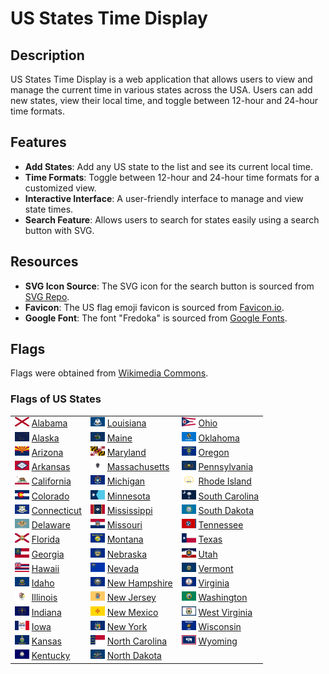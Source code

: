 # US States Time Display

## Description

US States Time Display is a web application that allows users to view and manage the current time in various states across the USA. Users can add new states, view their local time, and toggle between 12-hour and 24-hour time formats.

## Features

- **Add States**: Add any US state to the list and see its current local time.
- **Time Formats**: Toggle between 12-hour and 24-hour time formats for a customized view.
- **Interactive Interface**: A user-friendly interface to manage and view state times.
- **Search Feature**: Allows users to search for states easily using a search button with SVG.

## Resources

- **SVG Icon Source**: The SVG icon for the search button is sourced from [SVG Repo](https://www.svgrepo.com/svg/528832/add-circle).
- **Favicon**: The US flag emoji favicon is sourced from [Favicon.io](https://favicon.io/emoji-favicons/flag-united-states/).
- **Google Font**: The font "Fredoka" is sourced from [Google Fonts](https://fonts.google.com/specimen/Fredoka).

## Flags

Flags were obtained from [Wikimedia Commons](https://commons.wikimedia.org).

### Flags of US States

| | | |
|--------------------------|---------------------------|---------------------------|
| <img src="images/flags/128px-Flag_of_Alabama.svg.png" width="23" height="15" /> [Alabama](https://commons.wikimedia.org/wiki/File:Flag_of_Alabama.svg)             | <img src="images/flags/128px-Flag_of_Louisiana.svg.png" width="23" height="15" /> [Louisiana](https://commons.wikimedia.org/wiki/File:Flag_of_the_State_of_Louisiana.svg) | <img src="images/flags/128px-Flag_of_Ohio.svg.png" width="23" height="15" /> [Ohio](https://commons.wikimedia.org/wiki/File:Flag_of_Ohio.svg)                              |
| <img src="images/flags/128px-Flag_of_Alaska.svg.png" width="23" height="15" /> [Alaska](https://commons.wikimedia.org/wiki/File:Flag_of_Alaska.svg)                | <img src="images/flags/128px-Flag_of_Maine.svg.png" width="23" height="15" /> [Maine](https://commons.wikimedia.org/wiki/File:Flag_of_the_State_of_Maine.svg)             | <img src="images/flags/128px-Flag_of_Oklahoma.svg.png" width="23" height="15" /> [Oklahoma](https://commons.wikimedia.org/wiki/File:Flag_of_Oklahoma.svg)                  |
| <img src="images/flags/128px-Flag_of_Arizona.svg.png" width="23" height="15" /> [Arizona](https://commons.wikimedia.org/wiki/File:Flag_of_Arizona.svg)             | <img src="images/flags/128px-Flag_of_Maryland.svg.png" width="23" height="15" /> [Maryland](https://commons.wikimedia.org/wiki/File:Flag_of_Maryland.svg)                 | <img src="images/flags/128px-Flag_of_Oregon.svg.png" width="23" height="15" /> [Oregon](https://commons.wikimedia.org/wiki/File:Flag_of_Oregon.svg)                        |
| <img src="images/flags/128px-Flag_of_Arkansas.svg.png" width="23" height="15" /> [Arkansas](https://commons.wikimedia.org/wiki/File:Flag_of_Arkansas.svg)          | <img src="images/flags/128px-Flag_of_Massachusetts.svg.png" width="23" height="15" /> [Massachusetts](https://commons.wikimedia.org/wiki/File:Flag_of_Massachusetts.svg)  | <img src="images/flags/128px-Flag_of_Pennsylvania.svg.png" width="23" height="15" /> [Pennsylvania](https://commons.wikimedia.org/wiki/File:Flag_of_Pennsylvania.svg)      |
| <img src="images/flags/128px-Flag_of_California.svg.png" width="23" height="15" /> [California](https://commons.wikimedia.org/wiki/File:Flag_of_California.svg)    | <img src="images/flags/128px-Flag_of_Michigan.svg.png" width="23" height="15" /> [Michigan](https://commons.wikimedia.org/wiki/File:Flag_of_Michigan.svg)                 | <img src="images/flags/128px-Flag_of_RhodeIsland.svg.png" width="23" height="15" /> [Rhode Island](https://commons.wikimedia.org/wiki/File:Flag_of_Rhode_Island.svg)       |
| <img src="images/flags/128px-Flag_of_Colorado.svg.png" width="23" height="15" /> [Colorado](https://commons.wikimedia.org/wiki/File:Flag_of_Colorado.svg)          | <img src="images/flags/128px-Flag_of_Minnesota.svg.png" width="23" height="15" /> [Minnesota](https://commons.wikimedia.org/wiki/File:Flag_of_Minnesota.svg)              | <img src="images/flags/128px-Flag_of_SouthCarolina.svg.png" width="23" height="15" /> [South Carolina](https://commons.wikimedia.org/wiki/File:Flag_of_South_Carolina.svg) |
| <img src="images/flags/128px-Flag_of_Connecticut.svg.png" width="23" height="15" /> [Connecticut](https://commons.wikimedia.org/wiki/File:Flag_of_Connecticut.svg) | <img src="images/flags/128px-Flag_of_Mississippi.svg.png" width="23" height="15" /> [Mississippi](https://commons.wikimedia.org/wiki/File:Flag_of_Mississippi.svg)        | <img src="images/flags/128px-Flag_of_SouthDakota.svg.png" width="23" height="15" /> [South Dakota](https://commons.wikimedia.org/wiki/File:Flag_of_South_Dakota.svg)       |
| <img src="images/flags/128px-Flag_of_Delaware.svg.png" width="23" height="15" /> [Delaware](https://commons.wikimedia.org/wiki/File:Flag_of_Delaware.svg)          | <img src="images/flags/128px-Flag_of_Missouri.svg.png" width="23" height="15" /> [Missouri](https://commons.wikimedia.org/wiki/File:Flag_of_Missouri.svg)                 | <img src="images/flags/128px-Flag_of_Tennessee.svg.png" width="23" height="15" /> [Tennessee](https://commons.wikimedia.org/wiki/File:Flag_of_Tennessee.svg)               |
| <img src="images/flags/128px-Flag_of_Florida.svg.png" width="23" height="15" /> [Florida](https://commons.wikimedia.org/wiki/File:Flag_of_Florida.svg)             | <img src="images/flags/128px-Flag_of_Montana.svg.png" width="23" height="15" /> [Montana](https://commons.wikimedia.org/wiki/File:Flag_of_Montana.svg)                    | <img src="images/flags/128px-Flag_of_Texas.svg.png" width="23" height="15" /> [Texas](https://commons.wikimedia.org/wiki/File:Flag_of_Texas.svg)                           |
| <img src="images/flags/128px-Flag_of_Georgia.svg.png" width="23" height="15" /> [Georgia](https://commons.wikimedia.org/wiki/File:Flag_of_the_State_of_Georgia.svg)| <img src="images/flags/128px-Flag_of_Nebraska.svg.png" width="23" height="15" /> [Nebraska](https://commons.wikimedia.org/wiki/File:Flag_of_Nebraska.svg)                 | <img src="images/flags/128px-Flag_of_Utah.svg.png" width="23" height="15" /> [Utah](https://commons.wikimedia.org/wiki/File:Flag_of_Utah.svg)                              |
| <img src="images/flags/128px-Flag_of_Hawaii.svg.png" width="23" height="15" /> [Hawaii](https://commons.wikimedia.org/wiki/File:Flag_of_Hawaii.svg)                | <img src="images/flags/128px-Flag_of_Nevada.svg.png" width="23" height="15" /> [Nevada](https://commons.wikimedia.org/wiki/File:Flag_of_Nevada.svg)                       | <img src="images/flags/128px-Flag_of_Vermont.svg.png" width="23" height="15" /> [Vermont](https://commons.wikimedia.org/wiki/File:Flag_of_Vermont.svg)                     |
| <img src="images/flags/128px-Flag_of_Idaho.svg.png" width="23" height="15" /> [Idaho](https://commons.wikimedia.org/wiki/File:Flag_of_Idaho.svg)                   | <img src="images/flags/128px-Flag_of_NewHampshire.svg.png" width="23" height="15" /> [New Hampshire](https://commons.wikimedia.org/wiki/File:Flag_of_New_Hampshire.svg)   | <img src="images/flags/128px-Flag_of_Virginia.svg.png" width="23" height="15" /> [Virginia](https://commons.wikimedia.org/wiki/File:Flag_of_Virginia.svg)                  |
| <img src="images/flags/128px-Flag_of_Illinois.svg.png" width="23" height="15" /> [Illinois](https://commons.wikimedia.org/wiki/File:Flag_of_Illinois.svg)          | <img src="images/flags/128px-Flag_of_NewJersey.svg.png" width="23" height="15" /> [New Jersey](https://commons.wikimedia.org/wiki/File:Flag_of_New_Jersey.svg)            | <img src="images/flags/128px-Flag_of_Washington.svg.png" width="23" height="15" /> [Washington](https://commons.wikimedia.org/wiki/File:Flag_of_Washington.svg)            |
| <img src="images/flags/128px-Flag_of_Indiana.svg.png" width="23" height="15" /> [Indiana](https://commons.wikimedia.org/wiki/File:Flag_of_Indiana.svg)             |  <img src="images/flags/128px-Flag_of_NewMexico.svg.png" width="23" height="15" /> [New Mexico](https://commons.wikimedia.org/wiki/File:Flag_of_New_Mexico.svg)           | <img src="images/flags/128px-Flag_of_WestVirginia.svg.png" width="23" height="15" /> [West Virginia](https://en.wikipedia.org/wiki/File:Flag_of_West_Virginia.svg)         | 
| <img src="images/flags/128px-Flag_of_Iowa.svg.png" width="23" height="15" /> [Iowa](https://commons.wikimedia.org/wiki/File:Flag_of_Iowa.svg)                      | <img src="images/flags/128px-Flag_of_NewYork.svg.png" width="23" height="15" /> [New York](https://commons.wikimedia.org/wiki/File:Flag_of_New_York.svg)                  | <img src="images/flags/128px-Flag_of_Wisconsin.svg.png" width="23" height="15" /> [Wisconsin](https://commons.wikimedia.org/wiki/File:Flag_of_Wisconsin.svg)               |
| <img src="images/flags/128px-Flag_of_Kansas.svg.png" width="23" height="15" /> [Kansas](https://commons.wikimedia.org/wiki/File:Flag_of_Kansas.svg)                | <img src="images/flags/128px-Flag_of_NorthCarolina.svg.png" width="23" height="15" /> [North Carolina](https://commons.wikimedia.org/wiki/File:Flag_of_North_Carolina.svg)|  <img src="images/flags/128px-Flag_of_Wyoming.svg.png" width="23" height="15" /> [Wyoming](https://commons.wikimedia.org/wiki/File:Flag_of_Wyoming.svg)                    |
| <img src="images/flags/128px-Flag_of_Kentucky.svg.png" width="23" height="15" /> [Kentucky](https://commons.wikimedia.org/wiki/File:Flag_of_Kentucky.svg)          | <img src="images/flags/128px-Flag_of_NorthDakota.svg.png" width="23" height="15" /> [North Dakota](https://commons.wikimedia.org/wiki/File:Flag_of_North_Dakota.svg)      | 